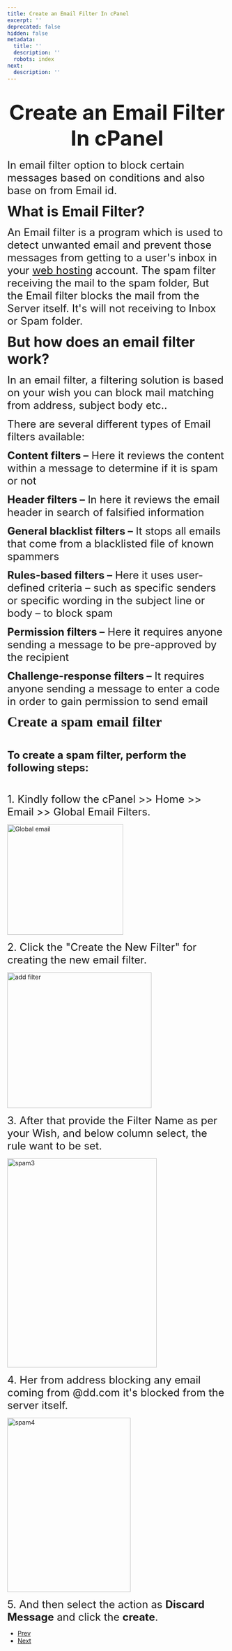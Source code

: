 ```yaml
---
title: Create an Email Filter In cPanel
excerpt: ''
deprecated: false
hidden: false
metadata:
  title: ''
  description: ''
  robots: index
next:
  description: ''
---
```

<div class="page-header">
</div>
<dl class="article-info muted">
<dt class="article-info-term">
</dt>
</dl>
<div itemprop="articleBody">
<h1 dir="ltr" style="text-align: center;"><span style="font-size: 36pt;"><strong>Create an Email Filter In cPanel</strong></span></h1>
<p><span style="font-size: 18pt;"> </span></p>
<p dir="ltr"><span style="font-size: 18pt;">In email filter option to block certain messages based on conditions and also base on from Email id.</span></p>
<p dir="ltr"><span style="font-size: 18pt;"> </span></p>
<p><span style="font-weight: 400; font-size: 24pt;"><strong>What is Email Filter?</strong> </span></p>
<p dir="ltr"><span style="font-size: 18pt;"> </span></p>
<p><span style="font-weight: 400; font-size: 18pt;">An Email filter is a program which is used to detect unwanted email and prevent those messages from getting to a user's inbox in your <a href="https://www.hostingraja.in/">web hosting</a> account. The spam filter receiving the mail to the spam folder, But the Email filter blocks the mail from the Server itself. It's will not receiving to Inbox or Spam folder.</span></p>
<p dir="ltr"><span style="font-size: 18pt;"> </span></p>
<p><span style="font-size: 24pt;"><strong>But how does an email filter work?</strong></span></p>
<p dir="ltr"><span style="font-size: 18pt;"> </span></p>
<p><span style="font-weight: 400; font-size: 18pt;">In an email filter, a filtering solution is based on your wish you can block mail matching from address, subject body etc..</span></p>
<p> </p>
<p><span style="font-weight: 400; font-size: 18pt;">There are several different types of Email filters available:</span></p>
<p dir="ltr"><span style="font-size: 18pt;"> </span></p>
<p><span style="font-weight: 400; font-size: 18pt;"><strong>Content filters –</strong> Here it reviews the content within a message to determine if it is spam or not</span></p>
<p dir="ltr"><span style="font-size: 18pt;"> </span></p>
<p><span style="font-weight: 400; font-size: 18pt;"><strong>Header filters –</strong> In here it reviews the email header in search of falsified information</span></p>
<p dir="ltr"><span style="font-size: 18pt;"> </span></p>
<p><span style="font-weight: 400; font-size: 18pt;"><strong>General blacklist filters –</strong> It stops all emails that come from a blacklisted file of known spammers</span></p>
<p dir="ltr"><span style="font-size: 18pt;"> </span></p>
<p><span style="font-weight: 400; font-size: 18pt;"><strong>Rules-based filters –</strong> Here it uses user-defined criteria – such as specific senders or specific wording in the subject line or body – to block spam</span></p>
<p> </p>
<p><span style="font-weight: 400; font-size: 18pt;"><strong>Permission filters –</strong> Here it requires anyone sending a message to be pre-approved by the recipient</span></p>
<p dir="ltr"><span style="font-size: 18pt;"> </span></p>
<p><span style="font-weight: 400; font-size: 18pt;"><strong>Challenge-response filters –</strong> It requires anyone sending a message to enter a code in order to gain permission to send email</span></p>
<p><span style="font-size: 18pt;"> </span></p>
<p dir="ltr"><span style="font-size: 18pt;"><strong><span style="font-family: georgia, palatino; font-size: 24pt;">Create a spam email filter</span><br/><br/></strong></span></p>
<p dir="ltr"><span style="font-size: 18pt;"><strong>To create a spam filter, perform the following steps:</strong><br/><br/></span></p>
<p dir="ltr"><span style="font-size: 18pt;"> 1. Kindly follow the cPanel &gt;&gt; Home &gt;&gt; Email &gt;&gt; Global Email Filters.</span></p>
<p dir="ltr"> </p>
<p><img src="https://image.hostingraja.in/images/Emailfilter1.png" alt="Global email " width="266" height="253" /></p>
<p dir="ltr"> </p>
<p dir="ltr"><span style="font-size: 18pt;">2. Click the "Create the New Filter" for creating the new email filter.</span></p>
<p> </p>
<p><img src="https://image.hostingraja.in/images/Emailfilter2.png" alt="add filter " width="331" height="311" /></p>
<p dir="ltr"> </p>
<p dir="ltr"><span style="font-size: 18pt;">3. After that provide the Filter Name as per your Wish, and below column select, the rule want to be set.</span></p>
<p> </p>
<p><img src="https://image.hostingraja.in/images/Emailfilter3.png" alt="spam3" width="343" height="479" /></p>
<p dir="ltr"> </p>
<p dir="ltr"><span style="font-size: 24px;">4. Her from address blocking any email coming from @dd.com it's blocked from the server itself.</span></p>
<p dir="ltr"> </p>
<p><img src="https://image.hostingraja.in/images/Emailfilter4.png" alt="spam4" width="283" height="399" /></p>
<p dir="ltr"><span style="font-size: 24px;">5. And then select the action as <strong>Discard Message</strong> and click the <strong>create</strong>.</span></p> </div>
<ul class="pager pagenav">
<li class="previous">
<a class="hasTooltip" title="Create a spam email filter In cPanel" aria-label="Previous article: Create a spam email filter In cPanel" href="/docs/create-a-spam-email-filter-in-cpanel" rel="prev">
<span class="icon-chevron-left" aria-hidden="true"></span> <span aria-hidden="true">Prev</span> </a>
</li>
<li class="next">
<a class="hasTooltip" title="How to create a cPanel account in WHM" aria-label="Next article: How to create a cPanel account in WHM" href="/docs/how-to-create-a-cpanel-account-in-whm" rel="next">
<span aria-hidden="true">Next</span> <span class="icon-chevron-right" aria-hidden="true"></span> </a>
</li>
</ul>
</div>